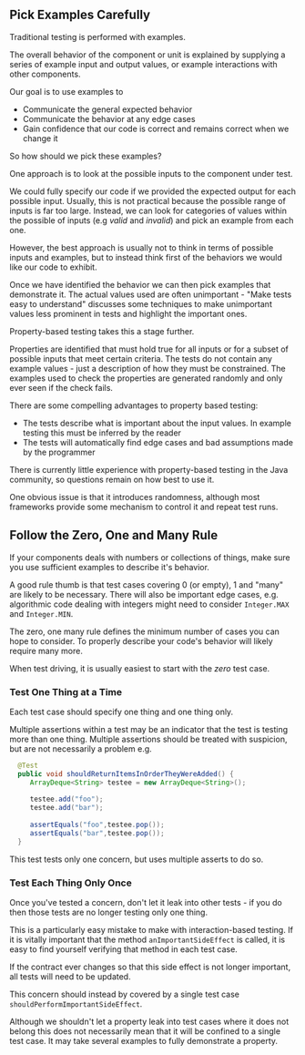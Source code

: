 ## Pick Examples Carefully 

Traditional testing is performed with examples.

The overall behavior of the component or unit is explained by supplying a series of example input and output values, or example interactions with other components.

Our goal is to use examples to

* Communicate the general expected behavior
* Communicate the behavior at any edge cases
* Gain confidence that our code is correct and remains correct when we change it

So how should we pick these examples?

One approach is to look at the possible inputs to the component under test. 

We could fully specify our code if we provided the expected output for each possible input. Usually, this is not practical because the possible range of inputs is far too large. Instead, we can look for categories of values within the possible of inputs (e.g *valid* and *invalid*) and pick an example from each one.

However, the best approach is usually not to think in terms of possible inputs and examples, but to instead think first of the behaviors we would like our code to exhibit.

Once we have identified the behavior we can then pick examples that demonstrate it. The actual values used are often unimportant - "Make tests easy to understand" discusses some techniques to make unimportant values less prominent in tests and highlight the important ones.

Property-based testing takes this a stage further. 

Properties are identified that must hold true for all inputs or for a subset of possible inputs that meet certain criteria. The tests do not contain any example values - just a description of how they must be constrained. The examples used to check the properties are generated randomly and only ever seen if the check fails.

There are some compelling advantages to property based testing:

* The tests describe what is important about the input values. In example testing this must be inferred by the reader
* The tests will automatically find edge cases and bad assumptions made by the programmer 

There is currently little experience with property-based testing in the Java community, so questions remain on how best to use it. 

One obvious issue is that it introduces randomness, although most frameworks provide some mechanism to control it and repeat test runs.

## Follow the Zero, One and Many Rule

If your components deals with numbers or collections of things, make sure you use sufficient examples to describe it's behavior.

A good rule thumb is that test cases covering 0 (or empty), 1 and "many" are likely to be necessary. There will also be important edge cases, e.g. algorithmic code dealing with integers might need to consider `Integer.MAX` and `Integer.MIN`.

The zero, one many rule defines the minimum number of cases you can hope to consider. To properly describe your code's behavior will likely require many more.

When test driving, it is usually easiest to start with the *zero* test case.

### Test One Thing at a Time

Each test case should specify one thing and one thing only.

Multiple assertions within a test may be an indicator that the test is testing more than one thing. Multiple assertions should be treated with suspicion, but are not necessarily a problem e.g.

```java
  @Test
  public void shouldReturnItemsInOrderTheyWereAdded() {
     ArrayDeque<String> testee = new ArrayDeque<String>();
     
     testee.add("foo");
     testee.add("bar");
     
     assertEquals("foo",testee.pop());
     assertEquals("bar",testee.pop());     
  }
```

This test tests only one concern, but uses multiple asserts to do so.

### Test Each Thing Only Once

Once you've tested a concern, don't let it leak into other tests - if you do then those tests are no longer testing only one thing.

This is a particularly easy mistake to make with interaction-based testing. If it is vitally important that the method `anImportantSideEffect` is called, it is easy to find yourself verifying that method in each test case. 

If the contract ever changes so that this side effect is not longer important, all tests will need to be updated.

This concern should instead by covered by a single test case `shouldPerformImportantSideEffect`.

Although we shouldn't let a property leak into test cases where it does not belong this does not necessarily mean that it will be confined to a single test case. It may take several examples to fully demonstrate a property.

